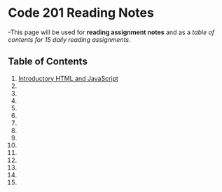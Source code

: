 # Code 201 Reading Notes

-This page will be used for **reading assignment notes** and as a *table of contents for 15 daily reading assignments*.

## Table of Contents
1.  [Introductory HTML and JavaScript]()
1.
1.
1.
1.
1.
1.
1.
1.
1.
1.
1.
1.
1.
1.
